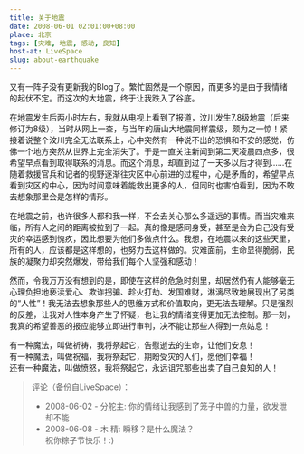 ```yaml
---
title: 关于地震
date: 2008-06-01 02:01:00+08:00
place: 北京
tags: [灾难, 地震, 感动, 良知]
host-at: LiveSpace
slug: about-earthquake
---
```

又有一阵子没有更新我的Blog了。繁忙固然是一个原因，而更多的是由于我情绪的起伏不定。而这次的大地震，终于让我跌入了谷底。

在地震发生后两小时左右，我就从电视上看到了报道，汶川发生7.8级地震（后来修订为8级），当时从网上一查，与当年的唐山大地震同样震级，颇为之一惊！紧接着说整个汶川完全无法联系上，心中突然有一种说不出的恐惧和不安的感觉，仿佛一个地方突然从世界上完全消失了。于是一直关注新闻到第二天凌晨四点多，很希望早点看到取得联系的消息。而这个消息，却直到过了一天多以后才得到……在随着救援官兵和记者的视野逐渐往灾区中心前进的过程中，心是矛盾的，希望早点看到灾区的中心，因为时间意味着能救出更多的人，但同时也害怕看到，因为不敢去想象那里会是怎样的情形。

在地震之前，也许很多人都和我一样，不会去关心那么多遥远的事情。而当灾难来临，所有人之间的距离被拉到了一起。真的像是感同身受，甚至是会为自己没有受灾的幸运感到愧疚，因此想要为他们多做点什么。我想，在地震以来的这些天里，所有的人，应该都是这样想的，也努力去这样做的。灾难面前，生命显得脆弱，民族的凝聚力却突然爆发，带给我们每个人坚强和感动！

然而，令我万万没有想到的是，即使在这样的危急时刻里，却居然仍有人能够毫无心理负担地亵渎爱心、欺诈拐骗、趁火打劫、发国难财，淋漓尽致地展现出了另类的“人性”！我无法去想象那些人的思维方式和价值取向，更无法去理解。只是强烈的反差，让我对人性本身产生了怀疑，也让我的情绪变得更加无法控制。那一刻，我真的希望善恶的报应能够立即进行审判，决不能让那些人得到一点姑息！

有一种魔法，叫做祈祷，我将祭起它，告慰逝去的生命，让他们安息！<br>
有一种魔法，叫做祝福，我将祭起它，期盼受灾的人们，愿他们幸福！<br>
还有一种魔法，叫做愤怒，我将祭起它，永远诅咒那些出卖了自己良知的人！

> 评论（备份自LiveSpace）：
>
> * 2008-06-02 - 分舵主: 你的情绪让我感到了笼子中兽的力量，欲发泄却不能
> * 2008-06-08 - 木 精: 瞬移？是什么魔法？<br>祝你粽子节快乐！:)
